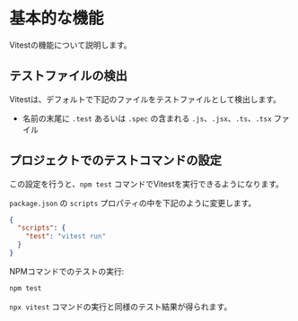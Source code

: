 # 基本的な機能

Vitestの機能について説明します。

## テストファイルの検出

Vitestは、デフォルトで下記のファイルをテストファイルとして検出します。

- 名前の末尾に `.test` あるいは `.spec` の含まれる `.js`、`.jsx`、`.ts`、`.tsx` ファイル

## プロジェクトでのテストコマンドの設定

この設定を行うと、`npm test` コマンドでVitestを実行できるようになります。

`package.json` の `scripts` プロパティの中を下記のように変更します。

```json
{
  "scripts": {
    "test": "vitest run"
  }
}
```

NPMコマンドでのテストの実行:

```bash
npm test
```

`npx vitest` コマンドの実行と同様のテスト結果が得られます。
